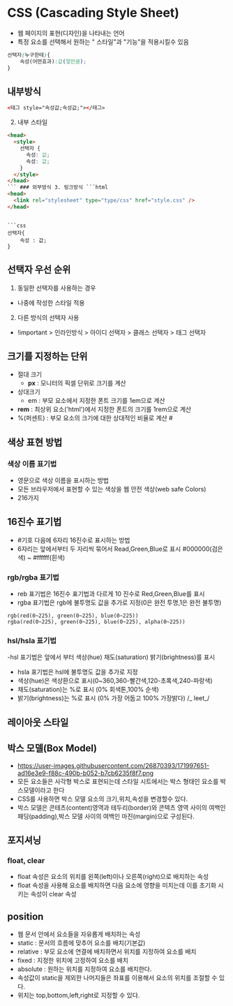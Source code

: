 # CSS (Cascading Style Sheet)

- 웹 페이지의 표현(디자인)을 나타내는 언어
- 특정 요소를 선택해서 원하는 " 스타일"과 "기능"을 적용시킬수 있음

```CSS
선택자(누구한테){
    속성(어떤효과):값(얼만큼);
}
```

## 내부방식

```html
<태그 style="속성값;속성값;"></태그>
```

2. 내부 스타일

````html
<head>
  <style>
    선택자 {
      속성: 값;
      속성: 값;
    }
  </style>
</head>
``` ### 외부방식 3. 링크방식 ```html
<head>
  <link rel="stylesheet" type="type/css" href="style.css" />
</head>
````

````

```css
선택자{
    속성 : 값;
}
````

## 선택자 우선 순위

1. 동일한 선택자를 사용하는 경우

- 나중에 작성한 스타일 적용

2. 다른 방식의 선택자 사용

- !important > 인라인방식 > 아이디 선택자 > 클래스 선택자 > 태그 선택자

## 크기를 지정하는 단위

- 절대 크기
  - **px** : 모니터의 픽셀 단위로 크기를 계산
- 상대크기
  - em : 부모 요소에서 지정한 폰트 크기를 1em으로 계산
- **rem** : 최상위 요소('html')에서 지정한 폰트의 크기를 1rem으로 계산
- %(퍼센트) : 부모 요소의 크기에 대한 상대적인 비율로 계산 #

## 색상 표현 방법

### 색상 이름 표기법

- 영문으로 색상 이름을 표시하는 방법
- 모든 브라우저에서 표현할 수 있는 색상을 웹 안전 색상(web safe Colors)
- 216가지

## 16진수 표기법

- #기호 다음에 6자리 16진수로 표시하는 방법
- 6자리는 앞에서부터 두 자리씩 묶어서 Read,Green,Blue로 표시
  #000000(검은색) ~ #ffffff(흰색)

### rgb/rgba 표기법

- reb 표기법은 16진수 표기법과 다르게 10 진수로 Red,Green,Blue를 표시
- rgba 표기법은 rgb에 불투명도 값을 추가로 지정(0은 완전 투명,1은 완전 불투명)

```
rgb(red(0~225), green(0~225), blue(0~225))
rgba(red(0~225), green(0~225), blue(0~225), alpha(0~225))
```

### hsl/hsla 표기법

-hsl 표기법은 앞에서 부터 색상(hue) 채도(saturation) 밝기(brightness)를 표시

- hsla 표기법은 hsl에 불투명도 값을 추가로 지정
- 색상(hue)은 색상환으로 표시(0~360,360-빨간색,120-초록색,240-파랑색)
- 채도(saturation)는 %로 표시 (0% 회색톤,100% 순색)
- 밝기(brightness)는 %로 표시 (0% 가장 어둡고 100% 가장밝다)
  /_ leet_/

## 레이아웃 스타일

## 박스 모델(Box Model)

- https://user-images.githubusercontent.com/26870393/171997651-ad16e3e9-f88c-490b-b052-b7cb6235f8f7.png
- 모든 요소들은 사각형 박스로 표현되는데 스타일 시트에서는 박스 형태인 요소를 박스모델이라고 한다
- CSS를 사용하면 박스 모델 요소의 크기,위치,속성을 변경할수 있다.
- 박스 모델은 콘테츠(content)영역과 테두리(border)와 콘텍츠 영역 사이의 여백인 패딩(padding),박스 모델 사이의 여백인 마진(margin)으로 구성된다.

## 포지셔닝

### float, clear

- float 속성은 요소의 위치를 왼쪽(left)이나 오른쪽(right)으로 배치하는 속성
- float 속성을 사용해 요소를 배치하면 다음 요소에 영향을 미치는데 이를 초기화 시키는 속성이 clear 속성

## position

- 웹 문서 안에서 요소들을 자유롭게 배치하는 속성
- static : 문서의 흐름에 맞추어 요소를 배치(기본값)
- relative : 부모 요소에 연결에 배치하면서 위치를 지정하여 요소를 배치
- fixed : 지정한 위치에 고정하여 요소를 배치
- absolute : 원하는 위치를 지정하여 요소를 배치한다.
- 속성값이 static을 제외한 나머지들은 좌표를 이용해서 요소의 위치를 조절할 수 있다.
- 위치는 top,bottom,left,right로 지정할 수 있다.
